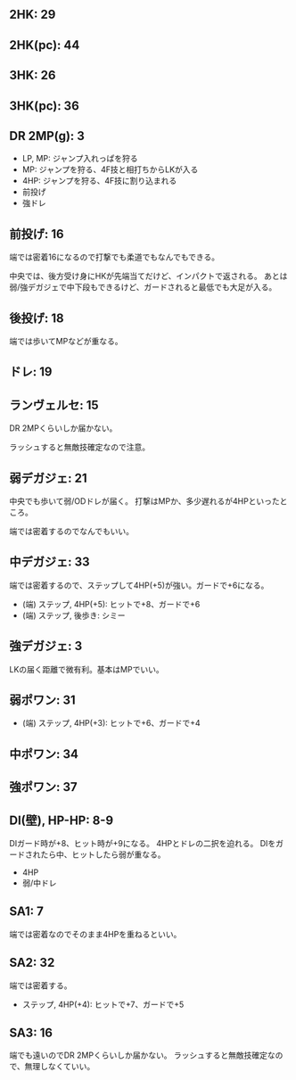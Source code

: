 ## 2HK: 29

## 2HK(pc): 44

## 3HK: 26

## 3HK(pc): 36

## DR 2MP(g): 3

- LP, MP: ジャンプ入れっぱを狩る
- MP: ジャンプを狩る、4F技と相打ちからLKが入る
- 4HP: ジャンプを狩る、4F技に割り込まれる
- 前投げ
- 強ドレ

## 前投げ: 16

端では密着16になるので打撃でも柔道でもなんでもできる。

中央では、後方受け身にHKが先端当てだけど、インパクトで返される。
あとは弱/強デガジェで中下段もできるけど、ガードされると最低でも大足が入る。

## 後投げ: 18

端では歩いてMPなどが重なる。

## ドレ: 19

## ランヴェルセ: 15

DR 2MPくらいしか届かない。

ラッシュすると無敵技確定なので注意。

## 弱デガジェ: 21

中央でも歩いて弱/ODドレが届く。
打撃はMPか、多少遅れるが4HPといったところ。

端では密着するのでなんでもいい。

## 中デガジェ: 33

端では密着するので、ステップして4HP(+5)が強い。ガードで+6になる。

- (端) ステップ, 4HP(+5): ヒットで+8、ガードで+6
- (端) ステップ, 後歩き: シミー

## 強デガジェ: 3

LKの届く距離で微有利。基本はMPでいい。

## 弱ポワン: 31

- (端) ステップ, 4HP(+3): ヒットで+6、ガードで+4

## 中ポワン: 34

## 強ポワン: 37

## DI(壁), HP-HP: 8-9

DIガード時が+8、ヒット時が+9になる。
4HPとドレの二択を迫れる。
DIをガードされたら中、ヒットしたら弱が重なる。

- 4HP
- 弱/中ドレ

## SA1: 7

端では密着なのでそのまま4HPを重ねるといい。

## SA2: 32

端では密着する。

- ステップ, 4HP(+4): ヒットで+7、ガードで+5

## SA3: 16

端でも遠いのでDR 2MPくらいしか届かない。
ラッシュすると無敵技確定なので、無理しなくていい。
